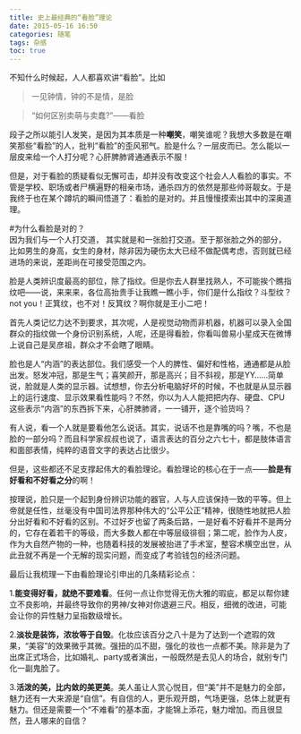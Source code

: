 ```yaml
---
title: 史上最经典的“看脸”理论
date: 2015-05-16 16:50
categories: 随笔
tags: 杂感
toc: true
---
```

不知什么时候起，人人都喜欢讲“看脸”。比如

>一见钟情，钟的不是情，是脸

>“如何区别卖萌与卖蠢?”——看脸

段子之所以能引人发笑，是因为其本质是一种**嘲笑**，嘲笑谁呢？我想大多数是在嘲笑那些“看脸”的人，批判“看脸”的歪风邪气。脸是什么？一层皮而已。怎么能以一层皮来给一个人打分呢？心肝脾肺肾通通表示不服！

但是，对于看脸的质疑看似无懈可击，却并没有改变这个社会人人看脸的事实。不管是学校、职场或者尸横遍野的相亲市场，通杀四方的依然是那些帅哥靓女。于是我终于也在某个蹲坑的瞬间悟道了：看脸的是对的。并且慢慢摸索出其中的深奥道理。

#为什么看脸是对的？
<br>
因为我们与一个人打交道， 其实就是和一张脸打交道。至于那张脸之外的部分，比如男生的身高，女生的身材，除非因为硬伤太大已经不做配偶考虑，否则就已经进场的来说，差距尚在可接受范围之内。

脸是人类辨识度最高的部位，除了指纹。但是你去人群里找熟人，不可能挨个瞧指纹吧——说，来来来，各位高抬贵手让我瞧一瞧小手，你们是什么指纹？斗型纹？not you！正箕纹，也不对！反箕纹？啊你就是王小二吧！

首先人类记忆力达不到要求，其次呢，人是视觉动物而非机器，机器可以录入全国群众的指纹做一个身份识别系统，人呢，还是得看脸，你看叫兽易小星成天在微博上说自己是吴彦祖，群众才不会瞎了眼睛。

脸也是人“内涵”的表达部位。我们感受一个人的脾性、偏好和性格，通通都是从脸出发。怒发冲冠，那是生气；喜笑颜开，那是高兴；目不斜视，那是YY……简单说，脸就是人类的显示器。试想想，你去分析电脑好坏的时候，不也就是从显示器上的运行速度、显示效果看性能吗？不然，你以为人人能把把内存、硬盘、CPU这些表示“内涵”的东西拆下来，心肝脾肺肾，一一铺开，逐个验货吗？

有人说，看一个人就是要看他怎么说话。其实，说话不也是靠嘴的吗？嘴，不也是脸的一部分吗？而且科学家叔叔也说了，语言表达的百分之六七十，都是肢体语言和面部表情，纯粹的语音文字的表达占比很少。

但是，这些都还不足支撑起伟大的看脸理论。看脸理论的核心在于一点——<b>脸是有好看和不好看之分</b>的啊！

按理说，脸只是一个起到身份辨识功能的器官，人与人应该保持一致的平等。但上帝就是任性，丝毫没有中国司法界那种伟大的“公平公正”精神，很随性地就把人脸分出好看和不好看的区别。不过好歹也留了两条后路，一是好看不好看并不是两分的，它存在着若干的等级，而大多数人都在中等层级徘徊；第二呢，脸作为人皮，作为大自然产物的一种，也随着科技的发展被抬进了手术室，整容术横空出世，从此丑就不再是一个无解的现实问题，而变成了考验钱包的经济问题。

最后让我梳理一下由看脸理论引申出的几条精彩论点：

1.<b>能变得好看，就绝不要难看</b>。任何一点让你觉得无伤大雅的瑕疵，都足以帮你建立不良影响，并最终导致你的男神/女神对你退避三尺。相反，细微的改进，可能会让你的异性魅力呈指数级增长。

2.<b>淡妆是装饰，浓妆等于自毁</b>。化妆应该百分之八十是为了达到一个遮瑕的效果，“美容”的效果微乎其微。强扭的瓜不甜，强化的妆也一点都不美。除非是为了出席正式场合，比如婚礼、party或者演出，一般既然是去见人的场合，就别专门化一副鬼脸了。

3.<b>活泼的美，比内敛的美更美</b>。美人虽让人赏心悦目，但“美”并不是魅力的全部，魅力还有一大来源是“自信”。有自信的人，更乐观开朗，气场更强，总体上就更有魅力。但还是需要一个“不难看”的基本面，才能锦上添花，魅力增加。而且很显然，丑人哪来的自信？












